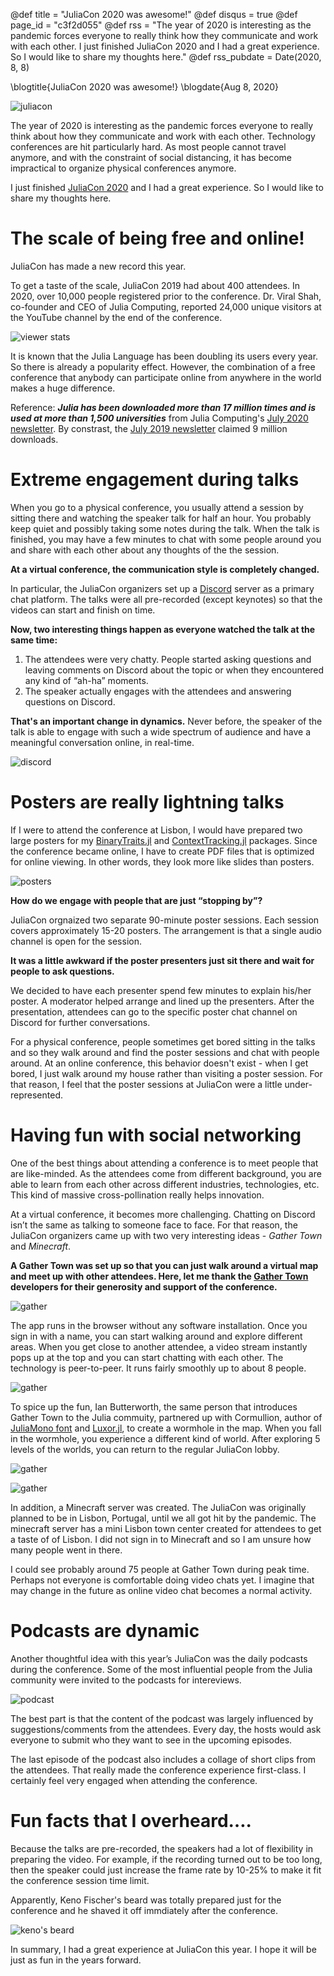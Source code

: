 @def title = "JuliaCon 2020 was awesome!"
@def disqus = true
@def page_id = "c3f2d055"
@def rss = "The year of 2020 is interesting as the pandemic forces everyone to really think how they communicate and work with each other. I just finished JuliaCon 2020 and I had a great experience.  So I would like to share my thoughts here."
@def rss_pubdate = Date(2020, 8, 8)

\blogtitle{JuliaCon 2020 was awesome!}
\blogdate{Aug 8, 2020}

![juliacon](/assets/pages/juliacon2020/juliacon_background_art.png)

The year of 2020 is interesting as the pandemic forces everyone to really think about how they communicate and work with each other. Technology conferences are hit particularly hard. As most people cannot travel anymore, and with the constraint of social distancing, it has become impractical to organize physical conferences anymore.

I just finished [JuliaCon 2020](https://live.juliacon.org/) and I had a great experience.  So I would like to share my thoughts here.

# The scale of being free and online!

JuliaCon has made a new record this year.

To get a taste of the scale, JuliaCon 2019 had about 400 attendees. In 2020, over 10,000 people registered prior to the conference. Dr. Viral Shah, co-founder and CEO of Julia Computing, reported 24,000 unique visitors at the YouTube channel by the end of the conference.

![viewer stats](/assets/pages/juliacon2020/juliacon_24000_viewers.png)

It is known that the Julia Language has been doubling its users every year.  So there is already a popularity effect.  However, the combination of a free conference that anybody can participate online from anywhere in the world makes a huge difference.

Reference: **_Julia has been downloaded more than 17 million times and is used at more than 1,500 universities_** from Julia Computing's [July 2020 newsletter](https://juliacomputing.com/blog/2020/07/17/julia-con.html). By constrast, the [July 2019 newsletter](https://juliacomputing.com/blog/2019/07/02/july-newsletter.html) claimed 9 million downloads.

#  Extreme engagement during talks

When you go to a physical conference, you usually attend a session by sitting there and watching the speaker talk for half an hour.  You probably keep quiet and possibly taking some notes during the talk. When the talk is finished, you may have a few minutes to chat with some people around you and share with each other about any thoughts of the the session.

**At a virtual conference, the communication style is completely changed.**

In particular, the JuliaCon organizers set up a [Discord](https://discord.com/) server as a primary chat platform. The talks were all pre-recorded (except keynotes) so that the videos can start and finish on time.

**Now, two interesting things happen as everyone watched the talk at the same time:**

1. The attendees were very chatty. People started asking questions and leaving comments on Discord about the topic or when they encountered any kind of “ah-ha” moments.
2. The speaker actually engages with the attendees and answering questions on Discord.  

**That's an important change in dynamics.** Never before, the speaker of the talk is able to engage with such a wide spectrum of audience and have a meaningful conversation online, in real-time.

![discord](/assets/pages/juliacon2020/juliacon_discord3.png)

# Posters are really lightning talks

If I were to attend the conference at Lisbon, I would have prepared two large posters for my [BinaryTraits.jl](https://github.com/tk3369/BinaryTraits.jl) and [ContextTracking.jl](https://github.com/tk3369/ContextTracking.jl) packages. Since the conference became online, I have to create PDF files that is optimized for online viewing.  In other words, they look more like slides than posters.

![posters](/assets/pages/juliacon2020/juliacon_my_posters.png)

**How do we engage with people that are just “stopping by”?**

JuliaCon orgnaized two separate 90-minute poster sessions.  Each session covers approximately 15-20 posters.  The arrangement is that a single audio channel is open for the session.

**It was a little awkward if the poster presenters just sit there and wait for people to ask questions.**

We decided to have each presenter spend few minutes to explain his/her poster.  A moderator helped arrange and lined up the presenters.  After the presentation, attendees can go to the specific poster chat channel on Discord for further conversations.

For a physical conference, people sometimes get bored sitting in the talks and so they walk around and find the poster sessions and chat with people around. At an online conference, this behavior doesn't exist - when I get bored, I just walk around my house rather than visiting a poster session. For that reason, I feel that the poster sessions at JuliaCon were a little under-represented. 

# Having fun with social networking

One of the best things about attending a conference is to meet people that are like-minded.  As the attendees come from different background, you are able to learn from each other across different industries, technologies, etc. This kind of massive cross-pollination really helps innovation.

At a virtual conference, it becomes more challenging.  Chatting on Discord isn’t the same as talking to someone face to face.  For that reason, the JuliaCon organizers came up with two very interesting ideas - _Gather Town_ and _Minecraft_.

**A Gather Town was set up so that you can just walk around a virtual map and meet up with other attendees. Here, let me thank the [Gather Town](https://gather.town/) developers for their generosity and support of the conference.** 

![gather](/assets/pages/juliacon2020/juliacon_map.png)

The app runs in the browser without any software installation.  Once you sign in with a name, you can start walking around and explore different areas.  When you get close to another attendee, a video stream instantly pops up at the top and you can start chatting with each other.  The technology is peer-to-peer.  It runs fairly smoothly up to about 8 people.

![gather](/assets/pages/juliacon2020/juliacon_gather_boat_chat.png)

To spice up the fun, Ian Butterworth, the same person that introduces Gather Town to the Julia commuity, partnered up with Cormullion, author of [JuliaMono font](https://juliamono.netlify.app/) and [Luxor.jl](https://github.com/JuliaGraphics/Luxor.jl), to create a wormhole in the map. When you fall in the wormhole, you experience a different kind of world. After exploring 5 levels of the worlds, you can return to the regular JuliaCon lobby.

![gather](/assets/pages/juliacon2020/juliacon_wormhole_pi.png)

![gather](/assets/pages/juliacon2020/juliacon_wormhole_illuminati.png)

In addition, a Minecraft server was created. The JuliaCon was originally planned to be in Lisbon, Portugal, until we all got hit by the pandemic.  The minecraft server has a mini Lisbon town center created for attendees to get a taste of of Lisbon. I did not sign in to Minecraft and so I am unsure how many people went in there.

I could see probably around 75 people at Gather Town during peak time. Perhaps not everyone is comfortable doing video chats yet. I imagine that may change in the future as online video chat becomes a normal activity. 

# Podcasts are dynamic

Another thoughtful idea with this year’s JuliaCon was the daily podcasts during the conference.  Some of the most influential people from the Julia community were invited to the podcasts for intereviews. 

![podcast](/assets/pages/juliacon2020/juliacon_podcast.png)

The best part is that the content of the podcast was largely influenced by suggestions/comments from the attendees.  Every day, the hosts would ask everyone to submit who they want to see in the upcoming episodes.

The last episode of the podcast also includes a collage of short clips from the attendees. That really made the conference experience first-class. I certainly feel very engaged when attending the conference.

# Fun facts that I overheard….

Because the talks are pre-recorded, the speakers had a lot of flexibility in preparing the video. For example, if the recording turned out to be too long, then the speaker could just increase the frame rate by 10-25% to make it fit the conference session time limit.

Apparently, Keno Fischer's beard was totally prepared just for the conference and he shaved it off immdiately after the conference.

![keno's beard](/assets/pages/juliacon2020/juliacon_keno_beard.png)

In summary, I had a great experience at JuliaCon this year. I hope it will be just as fun in the years forward.

